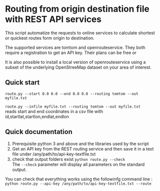 # Routing from origin destination file with REST API services

This script automatize the requests to online services to calculate shortest or quickest routes form origin to destination.

The supported services are tomtom and openrouteservice.
They both require a registration to get an API key. Their plans can be free or 

It is also possible to install a local version of openrouteservice using a subset of the underlying OpenStreeMap dataset on your area of interest.

## Quick start


`route.py --start 0.0 0.0 --end 0.0 0.0 --routing tomtom --out myfile.txt`

`route.py --infile myfile.txt --routing tomtom --out myfile.txt`  
        reads start and end coordinates in a csv file with id,startlat,startlon,endlat,endlon

## Quick documentation

1. Prerequisite
python 3 and above and the libraries used by the script
2. Get an API key from the REST routing service
and then save it in a text file under /any/path/to/api-key-textfile.txt
3. check that output folders exist
`python route.py --check`  
The `--check` parameter will display all parameters on the standard output.

You can check that everything works using the followinfg command line :   
`python route.py --api-key /any/path/to/api-key-textfile.txt --route`

